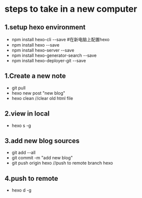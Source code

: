 # steps to take in a new computer
## 1.setup hexo environment
- npm install hexo-cli --save #在新电脑上配置hexo
- npm install hexo --save
- npm install hexo-server --save
- npm install hexo-generator-search --save
- npm install hexo-deployer-git --save

## 1.Create a new note
- git pull
- hexo new post "new blog"
- hexo clean //clear old html file

## 2.view in local
- hexo s -g

## 3.add new blog sources
- git add --all
- git commit -m "add new blog"
- git push origin hexo //push to remote branch hexo

## 4.push to remote
- hexo d -g

